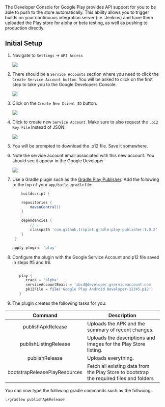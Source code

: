 The Developer Console for Google Play provides API support for you to be able to push to the store automatically.   This ability allows you to trigger builds on your continuous integration server (i.e. Jenkins) and have them uploaded the Play store for alpha or beta testing, as well as pushing to production directly.

## Initial Setup

1. Navigate to `Settings` -> `API Access`

   <img src="http://imgur.com/0n7ihzM.png"/>

2. There should be a `Service Accounts` section where you need to click the `Create Service Account button`.  You will be asked to click on the first step to take you to the Google Developers Console.

   <img src="http://imgur.com/6TnR700.png"/>

3. Click on the `Create New Client ID` button.

   <img src="http://imgur.com/7VPlkHM.png"/>

4. Click to create new `Service Account`.  Make sure to also request the `.p12 Key File` instead of JSON:

   <img src="http://imgur.com/paTHMHK.png"/>

5. You will be prompted to download the .p12 file.  Save it somewhere.  

6. Note the service account email associated with this new account.  You should see it appear in the Google Developer

   <img src="http://imgur.com/TVm6CLM.png"/>

6. Use a Gradle plugin such as the [Gradle Play Publisher](https://github.com/Triple-T/gradle-play-publisher).  Add the following to the top of your `app/build.gradle` file:

   ```gradle
       buildscript {

       repositories {
           mavenCentral()
       }

       dependencies {
           // ...
           classpath 'com.github.triplet.gradle:play-publisher:1.0.2'
       }
    }

   apply plugin: 'play'
   ```

7. Configure the plugin with the Google Service Account and p12 file saved in steps #5 and #6.

   ```gradle

      play {
         track = 'alpha'
         serviceAccountEmail = 'abcd@developer.gserviceaccount.com'
         pk12File = file('Google Play Android Developer-12345.p12')
      }
   ```

8. The plugin creates the following tasks for you:

  | Command                     | Description                                                          |
  |:---------------------------:|--------------------------------------------------------------------- |
  |publishApkRelease            | Uploads the APK and the summary of recent changes.                   |
  |publishListingRelease        | Uploads the descriptions and images for the Play Store listing.      |
  |publishRelease               | Uploads everything.                                                  |
  |bootstrapReleasePlayResources| Fetch all existing data from the Play Store to bootstrap the required files and folders |                               
                      
You can now type the following gradle commands such as the follwoing:

   ```bash
   ./gradlew publishApkRelease
   ```

